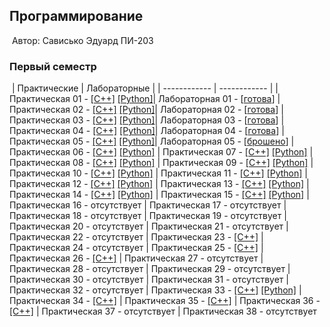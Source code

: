 ## Программирование
​
Автор: Сависько Эдуард ПИ-203
​
### Первый семестр
​
| Практические | Лабораторные |
| ------------ | ------------ |
| Практическая 01 - [[C++]](./Practice/01/C++/) [[Python]](./Practice/01/Python/)| Лабораторная 01 - [[готова](./Lab/01)]
| Практическая 02 - [[C++]](./Practice/02/C++/) [[Python]](./Practice/02/Python/)| Лабораторная 02 - [[готова](./Lab/02)]
| Практическая 03 - [[C++]](./Practice/03/C++/) [[Python]](./Practice/03/Python/)| Лабораторная 03 - [[готова](./Lab/03)]
| Практическая 04 - [[C++]](./Practice/04/C++/) [[Python]](./Practice/04/Python/)| Лабораторная 04 - [[готова](./Lab/04)]
| Практическая 05 - [[C++]](./Practice/05/C++/) [[Python]](./Practice/05/Python/)| Лабораторная 05 - [[брошено](./Lab/05)]
| Практическая 06 - [[C++]](./Practice/06/C++/) [[Python]](./Practice/06/Python/) 
| Практическая 07 - [[C++]](./Practice/07/C++/) [[Python]](./Practice/07/Python/) 
| Практическая 08 - [[C++]](./Practice/08/C++/) [[Python]](./Practice/08/Python/) 
| Практическая 09 - [[C++]](./Practice/09/C++/) [[Python]](./Practice/09/Python/) 
| Практическая 10 - [[C++]](./Practice/10/C++/) [[Python]](./Practice/10/Python/) 
| Практическая 11 - [[C++]](./Practice/11/C++/) [[Python]](./Practice/11/Python/) 
| Практическая 12 - [[C++]](./Practice/12/C++/) [[Python]](./Practice/12/Python/) 
| Практическая 13 - [[C++]](./Practice/13/C++/) [[Python]](./Practice/13/Python/) 
| Практическая 14 - [[C++]](./Practice/14/C++/) [[Python]](./Practice/14/Python/) 
| Практическая 15 - [[C++]](./Practice/15/C++/) [[Python]](./Practice/15/Python/) 
| Практическая 16 - отсутствует
| Практическая 17 - отсутствует
| Практическая 18 - отсутствует
| Практическая 19 - отсутствует
| Практическая 20 - отсутствует
| Практическая 21 - отсутствует
| Практическая 22 - отсутствует
| Практическая 23 - [[C++]](./Practice/23/C++)
| Практическая 24 - отсутствует
| Практическая 25 - [[C++]](./Practice/25/C++)
| Практическая 26 - [[C++]](./Practice/26/C++)
| Практическая 27 - отсутствует
| Практическая 28 - отсутствует
| Практическая 29 - отсутствует
| Практическая 30 - отсутствует
| Практическая 31 - отсутствует
| Практическая 32 - отсутствует
| Практическая 33 - [[C++]](./Practice/33/C++) [[Python]](./Practice/33/Python/) 
| Практическая 34 - [[C++]](./Practice/34/C++) 
| Практическая 35 - [[C++]](./Practice/35/C++) 
| Практическая 36 - [[C++]](./Practice/36/C++) 
| Практическая 37 - отсутствует
| Практическая 38 - отсутствует
